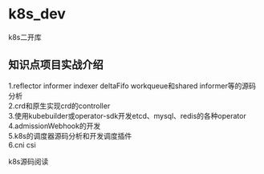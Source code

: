 # k8s_dev  
k8s二开库

## 知识点项目实战介绍
1.reflector informer indexer deltaFifo workqueue和shared informer等的源码分析  
2.crd和原生实现crd的controller  
3.使用kubebuilder或operator-sdk开发etcd、mysql、redis的各种operator  
4.admissionWebhook的开发  
5.k8s的调度器源码分析和开发调度插件  
6.cni csi

k8s源码阅读
